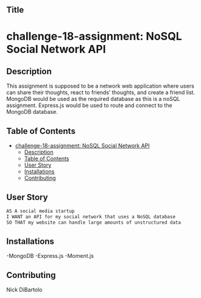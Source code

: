 ## Title
# challenge-18-assignment:  NoSQL Social Network API

## Description
This assignment is supposed to be a network web application where users can share their thoughts, react to friends’ thoughts, and create a friend list.  MongoDB would be used as the required database as this is a noSQL assignment. Express.js would be used to route and connect to the MongoDB database. 
## Table of Contents
- [challenge-18-assignment:  NoSQL Social Network API](#challenge-18-assignment--nosql-social-network-api)
  - [Description](#description)
  - [Table of Contents](#table-of-contents)
  - [User Story](#User-Story)
  - [Installations](#installations)
  - [Contributing](#contributing)

## User Story
```md
AS A social media startup
I WANT an API for my social network that uses a NoSQL database
SO THAT my website can handle large amounts of unstructured data
```
## Installations
-MongoDB
-Express.js
-Moment.js
## Contributing
Nick DiBartolo
